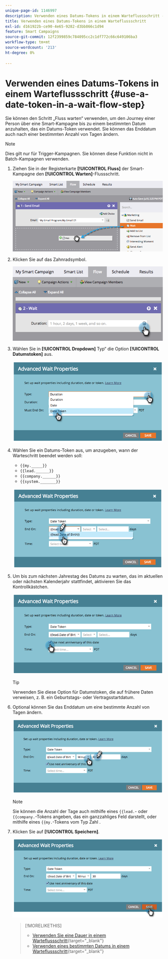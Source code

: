 ```yaml
---
unique-page-id: 1146997
description: Verwenden eines Datums-Tokens in einem Warteflussschritt - Marketo-Dokumente - Produktdokumentation
title: Verwenden eines Datums-Tokens in einem Warteflussschritt
exl-id: d161922b-ce90-4e65-9282-d3bb866c1d94
feature: Smart Campaigns
source-git-commit: 12f2399859c784095cc2c1df772c66c649106ba3
workflow-type: tm+mt
source-wordcount: '213'
ht-degree: 0%

---
```


# Verwenden eines Datums-Tokens in einem Warteflussschritt {#use-a-date-token-in-a-wait-flow-step}

Sie können den Schritt „Fluss warten“ verwenden, um den Journey einer Person über eine Smart-Kampagne bis zu einem bestimmten Datum anzuhalten, das ein Datums-Token verwendet. Sie können das Enddatum auch nach einer bestimmten Anzahl von Tagen ändern.

>[!NOTE]
>
>Dies gilt nur für Trigger-Kampagnen. Sie können diese Funktion nicht in Batch-Kampagnen verwenden.

1. Ziehen Sie in der Registerkarte **[!UICONTROL Fluss]** der Smart-Kampagne den **[!UICONTROL Warten]**-Flussschritt.

   ![](assets/use-a-date-token-in-a-wait-flow-step-1.png)

1. Klicken Sie auf das Zahnradsymbol.

   ![](assets/use-a-date-token-in-a-wait-flow-step-2.png)

1. Wählen Sie in **[!UICONTROL Dropdown]** Typ“ die Option **[!UICONTROL Datumstoken]** aus.

   ![](assets/use-a-date-token-in-a-wait-flow-step-3.png)

1. Wählen Sie ein Datums-Token aus, um anzugeben, wann der Warteschritt beendet werden soll:

   * `{{my._____}}`
   * `{{lead.______}}`
   * `{{company.______}}`
   * `{{system._______}}`

   ![](assets/use-a-date-token-in-a-wait-flow-step-4.png)

1. Um bis zum nächsten Jahrestag des Datums zu warten, das im aktuellen oder nächsten Kalenderjahr stattfindet, aktivieren Sie das Kontrollkästchen.

   ![](assets/use-a-date-token-in-a-wait-flow-step-5.png)

   >[!TIP]
   >
   >Verwenden Sie diese Option für Datumstoken, die auf frühere Daten verweisen, z. B. ein Geburtstags- oder Vertragsstartdatum.

1. Optional können Sie das Enddatum um eine bestimmte Anzahl von Tagen ändern.

   ![](assets/use-a-date-token-in-a-wait-flow-step-6.png)

   >[!NOTE]
   >
   >Sie können die Anzahl der Tage auch mithilfe eines `{{lead.`- oder `{{company.`-Tokens angeben, das ein ganzzahliges Feld darstellt, oder mithilfe eines `{{my.`-Tokens vom Typ Zahl .

1. Klicken Sie auf **[!UICONTROL Speichern]**.

   ![](assets/use-a-date-token-in-a-wait-flow-step-7.png)

   >[!MORELIKETHIS]
   >
   >* [Verwenden Sie eine Dauer in einem Warteflussschritt](/help/marketo/product-docs/core-marketo-concepts/smart-campaigns/flow-actions/wait/use-a-duration-in-a-wait-flow-step.md){target="_blank"}
   >* [Verwenden eines bestimmten Datums in einem Warteflussschritt](/help/marketo/product-docs/core-marketo-concepts/smart-campaigns/flow-actions/wait/use-a-specific-date-in-a-wait-flow-step.md){target="_blank"}
